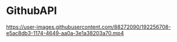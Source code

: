 # GithubAPI




https://user-images.githubusercontent.com/88272090/192256708-e5ac8db3-1174-4649-aa0a-3e1a38203a70.mp4

